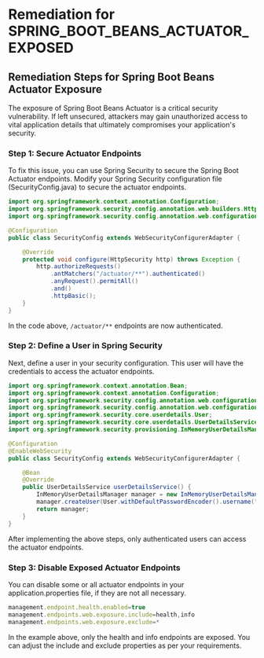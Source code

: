 # Remediation for SPRING_BOOT_BEANS_ACTUATOR_EXPOSED

## Remediation Steps for Spring Boot Beans Actuator Exposure

The exposure of Spring Boot Beans Actuator is a critical security vulnerability. If left unsecured, attackers may gain unauthorized access to vital application details that ultimately compromises your application's security.

### Step 1: Secure Actuator Endpoints 

To fix this issue, you can use Spring Security to secure the Spring Boot Actuator endpoints. Modify your Spring Security configuration file (SecurityConfig.java) to secure the actuator endpoints.

```java
import org.springframework.context.annotation.Configuration;
import org.springframework.security.config.annotation.web.builders.HttpSecurity;
import org.springframework.security.config.annotation.web.configuration.WebSecurityConfigurerAdapter;

@Configuration
public class SecurityConfig extends WebSecurityConfigurerAdapter {

    @Override
    protected void configure(HttpSecurity http) throws Exception {
        http.authorizeRequests()
            .antMatchers("/actuator/**").authenticated()
            .anyRequest().permitAll()
            .and()
            .httpBasic();
    }
}
```

In the code above, `/actuator/**` endpoints are now authenticated.

### Step 2: Define a User in Spring Security

Next, define a user in your security configuration. This user will have the credentials to access the actuator endpoints.

```java
import org.springframework.context.annotation.Bean;
import org.springframework.context.annotation.Configuration;
import org.springframework.security.config.annotation.web.configuration.EnableWebSecurity;
import org.springframework.security.config.annotation.web.configuration.WebSecurityConfigurerAdapter;
import org.springframework.security.core.userdetails.User;
import org.springframework.security.core.userdetails.UserDetailsService;
import org.springframework.security.provisioning.InMemoryUserDetailsManager;

@Configuration
@EnableWebSecurity
public class SecurityConfig extends WebSecurityConfigurerAdapter {

    @Bean
    @Override
    public UserDetailsService userDetailsService() {
        InMemoryUserDetailsManager manager = new InMemoryUserDetailsManager();
        manager.createUser(User.withDefaultPasswordEncoder().username("user").password("password").roles("USER").build());
        return manager;
    }
}
```
After implementing the above steps, only authenticated users can access the actuator endpoints.


### Step 3: Disable Exposed Actuator Endpoints

You can disable some or all actuator endpoints in your application.properties file, if they are not all necessary.

```javascript
management.endpoint.health.enabled=true
management.endpoints.web.exposure.include=health,info
management.endpoints.web.exposure.exclude=*
```

In the example above, only the health and info endpoints are exposed. You can adjust the include and exclude properties as per your requirements.